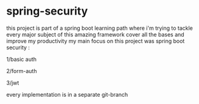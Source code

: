 ﻿# spring-security
 
this project is part of a spring boot learning path
where i'm trying to tackle every major subject of this amazing framework cover all the bases and improve my productivity
my main focus on this project was spring boot security :

1/basic auth


2/form-auth


3/jwt

every implementation is in a separate git-branch




